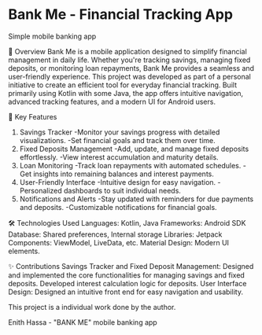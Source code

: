 # Bank Me - Financial Tracking App
Simple mobile banking app

📖 Overview
Bank Me is a mobile application designed to simplify financial management in daily life. Whether you're tracking savings, managing fixed deposits, or monitoring loan repayments, Bank Me provides a seamless and user-friendly experience.
This project was developed as part of a personal initiative to create an efficient tool for everyday financial tracking. Built primarily using Kotlin with some Java, the app offers intuitive navigation, advanced tracking features, and a modern UI for Android users.

🌟 Key Features
1. Savings Tracker
-Monitor your savings progress with detailed visualizations.
-Set financial goals and track them over time.
2. Fixed Deposits Management
-Add, update, and manage fixed deposits effortlessly.
-View interest accumulation and maturity details.
3. Loan Monitoring
-Track loan repayments with automated schedules.
-Get insights into remaining balances and interest payments.
4. User-Friendly Interface
-Intuitive design for easy navigation.
-Personalized dashboards to suit individual needs.
5. Notifications and Alerts
-Stay updated with reminders for due payments and deposits.
-Customizable notifications for financial goals.

🛠️ Technologies Used
Languages:
Kotlin, Java
Frameworks:
Android SDK
Database:
Shared preferences, Internal storage
Libraries:
Jetpack Components: ViewModel, LiveData, etc.
Material Design: Modern UI elements.

✨ Contributions
Savings Tracker and Fixed Deposit Management:
Designed and implemented the core functionalities for managing savings and fixed deposits.
Developed interest calculation logic for deposits.
User Interface Design:
Designed an intuitive front end for easy navigation and usability.

This project is a individual work done by the author.

Enith Hassa - "BANK ME" mobile banking app

